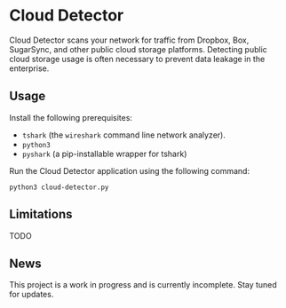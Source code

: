 Cloud Detector
===

Cloud Detector scans your network for traffic from Dropbox, Box, SugarSync, and other public cloud storage platforms. Detecting public cloud storage usage is often necessary to prevent data leakage in the enterprise.

Usage
---

Install the following prerequisites:

* `tshark` (the `wireshark` command line network analyzer).
* `python3`
* `pyshark` (a pip-installable wrapper for tshark)

Run the Cloud Detector application using the following command:

    python3 cloud-detector.py

Limitations
---

TODO

News
---

This project is a work in progress and is currently incomplete. Stay tuned for updates.
